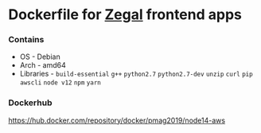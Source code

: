 # Dockerfile for [Zegal](https://zegal.com) frontend apps

### Contains
- OS - Debian
- Arch - amd64
- Libraries - `build-essential` `g++` `python2.7` `python2.7-dev` `unzip` `curl` `pip` `awscli` `node v12` `npm` `yarn`

### Dockerhub
https://hub.docker.com/repository/docker/pmag2019/node14-aws